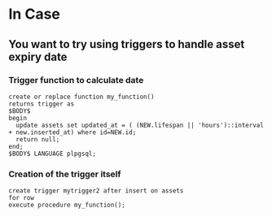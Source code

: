 # In Case
## You want to try using triggers to handle asset expiry date
### Trigger function to calculate date

```
create or replace function my_function()
returns trigger as
$BODY$
begin
  update assets set updated_at = ( (NEW.lifespan || 'hours')::interval + new.inserted_at) where id=NEW.id;
  return null;
end;
$BODY$ LANGUAGE plpgsql;

 ```

### Creation of the trigger itself


 ```
create trigger mytrigger2 after insert on assets
for row
execute procedure my_function();

 ```
